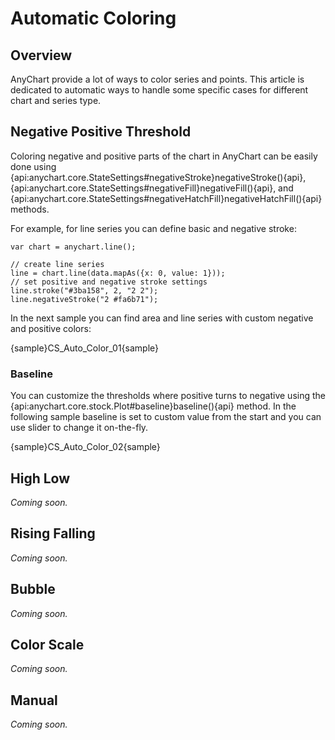 # Automatic Coloring

## Overview

AnyChart provide a lot of ways to color series and points. This article is dedicated to automatic ways to handle some specific cases for different chart and series type.

## Negative Positive Threshold

Coloring negative and positive parts of the chart in AnyChart can be easily done using  {api:anychart.core.StateSettings#negativeStroke}negativeStroke(){api}, {api:anychart.core.StateSettings#negativeFill}negativeFill(){api}, and {api:anychart.core.StateSettings#negativeHatchFill}negativeHatchFill(){api} methods.

For example, for line series you can define basic and negative stroke:

```
var chart = anychart.line();

// create line series
line = chart.line(data.mapAs({x: 0, value: 1}));
// set positive and negative stroke settings
line.stroke("#3ba158", 2, "2 2");
line.negativeStroke("2 #fa6b71");
```

In the next sample you can find area and line series with custom negative and positive colors:

{sample}CS\_Auto\_Color\_01{sample}

### Baseline

You can customize the thresholds where positive turns to negative using the {api:anychart.core.stock.Plot#baseline}baseline(){api} method. In the following sample baseline is set to custom value from the start and you can use slider to change it on-the-fly.

{sample}CS\_Auto\_Color\_02{sample}

## High Low

*Coming soon.*

## Rising Falling

*Coming soon.*

## Bubble

*Coming soon.*

## Color Scale

*Coming soon.*

## Manual

*Coming soon.*